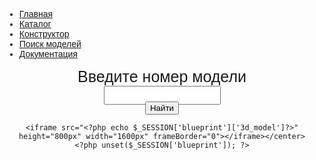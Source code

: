 <?php session_start();?>
<!DOCTYPE html>
<html lang="en">
<head>
    <meta charset="UTF-8">
    <meta name="viewport" content="width=device-width, initial-scale=1.0">
    <title>Document</title>
    <link rel="stylesheet" href="assets/css/menu.css">
    <style>
        body {
            font-family: Montserrat, sans-serif;
        }
        label{ font-size: 25px;}
        input{ height: 30px; text-align: center; font-weight: bolder;}
        button{ margin-top: -5px;}
    </style>
</head>
<body>
    <nav>
    <ul class="horizontal-menu plain">
        <li><a href="/">Главная</a></li>
        <li><a href="cataloge.php">Каталог</a></li>
        <li><a href="construct.php">Конструктор</a></li>
        <li class="active"><a href="search_model.php">Поиск моделей</a></li>
        <li><a href="docs.php">Документация</a></li>
    </ul>
    </nav>
    <center>
        <form action="vendor/showModel.php" method="post"> 
            <label>Введите номер модели</label> <br>
            <input name="model_id"><br>
            <button type="submit">Найти</button>
        </form>
    
    <iframe src="<?php echo $_SESSION['blueprint']['3d_model']?>" height="800px" width="1600px" frameBorder="0"></iframe></center>
    <?php unset($_SESSION['blueprint']); ?>
</body>
</html>